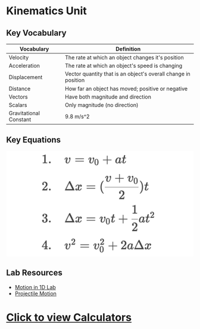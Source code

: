 # Kinematics Unit

## Key Vocabulary

| Vocabulary | Definition | 
| --- | --- | 
| Velocity | The rate at which an object changes it's position | 
| Acceleration | The rate at which an object's speed is changing | 
| Displacement | Vector quantity that is an object's overall change in position | 
| Distance | How far an object has moved; positive or negative | 
| Vectors | Have both magnitude and direction| 
| Scalars | Only magnitude (no direction) | 
| Gravitational Constant | 9.8 m/s^2 | 

## Key Equations

![Equations](kinematics.png)

## Lab Resources

- [Motion in 1D Lab](https://docs.google.com/document/d/1G5cvOHB_3eZGqAZmQ4kzfF_Z_tU9lckY6D8DC3RU3SM/edit?usp=sharing)
- [Projectile Motion](https://docs.google.com/document/d/1m1CKRDgzh3C2ivIY-bmgMxJlrK7moY1H389la-U8y-g/edit)



# [Click to view Calculators](https://bgt072105.github.io/CSA-tri1-teamrepo/kinematicscalculator/)